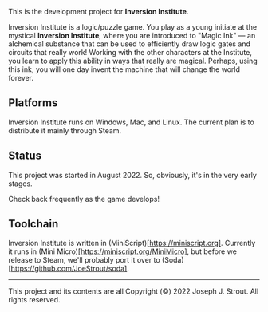 This is the development project for **Inversion Institute**.

Inversion Institute is a logic/puzzle game.  You play as a young initiate at the mystical **Inversion Institute**, where you are introduced to "Magic Ink" — an alchemical substance that can be used to efficiently draw logic gates and circuits that really work!  Working with the other characters at the Institute, you learn to apply this ability in ways that really are magical.  Perhaps, using this ink, you will one day invent the machine that will change the world forever.

## Platforms

Inversion Institute runs on Windows, Mac, and Linux.  The current plan is to distribute it mainly through Steam.

## Status

This project was started in August 2022.  So, obviously, it's in the very early stages.

Check back frequently as the game develops!

## Toolchain

Inversion Institute is written in (MiniScript)[https://miniscript.org].  Currently it runs in (Mini Micro)[https://miniscript.org/MiniMicro], but before we release to Steam, we'll probably port it over to (Soda)[https://github.com/JoeStrout/soda].


<hr/>

This project and its contents are all Copyright (©) 2022 Joseph J. Strout.  All rights reserved.
